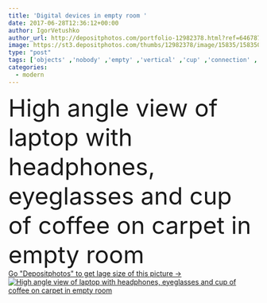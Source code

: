 ```yaml
---
title: 'Digital devices in empty room '
date: 2017-06-28T12:36:12+00:00
author: IgorVetushko
author_url: http://depositphotos.com/portfolio-12982378.html?ref=64678756
image: https://st3.depositphotos.com/thumbs/12982378/image/15835/158350294/api_thumb_450.jpg?forcejpeg=true
type: "post"
tags: ['objects' ,'nobody' ,'empty' ,'vertical' ,'cup' ,'connection' ,'coffee' ,'carpet' ,'pillow' ,'modern' ,'interior' ,'communication' ,'electronics' ,'laptop' ,'room' ,'bookshelves' ,'headphones' ,'eyeglasses' ,'networking' ,'armchair' ,'houseplant' ,'gadgets' ,'High Angle View' ,'copy space' ,'Wireless Technology' ,'Potted plant' ,'at home' ,'digital devices' ]
categories: 
  - modern
---
```

<div aling="center">
            <font size="60"> High angle view of laptop with headphones, eyeglasses and cup of coffee on carpet in empty room</font>   
</div>
<div>
    <a href='https://depositphotos.com/158350294/stock-photo-digital-devices-in-empty-room.html?ref=64678756' target=_blank > Go "Depositphotos" to get lage size of this picture ->
        <img href='https://depositphotos.com/158350294/stock-photo-digital-devices-in-empty-room.html?ref=64678756' src='https://st3.depositphotos.com/12982378/15835/i/950/depositphotos_158350294-stock-photo-digital-devices-in-empty-room.jpg?forcejpeg=true' alt='High angle view of laptop with headphones, eyeglasses and cup of coffee on carpet in empty room' >
    </a>
</div>
